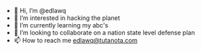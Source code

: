 - 👋 Hi, I’m @edlawq
- 👀 I’m interested in hacking the planet
- 🌱 I’m currently learning my abc's
- 💞️ I’m looking to collaborate on a nation state level defense plan
- 📫 How to reach me edlawq@tutanota.com

<!---
edlawq/edlawq is a ✨ special ✨ repository because its `README.md` (this file) appears on your GitHub profile.
You can click the Preview link to take a look at your changes.
--->

